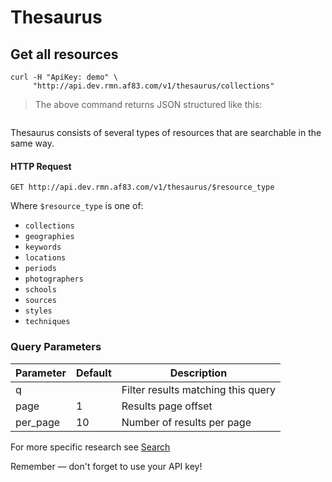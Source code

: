 # Thesaurus

## Get all resources

```shell
curl -H "ApiKey: demo" \
     "http://api.dev.rmn.af83.com/v1/thesaurus/collections"
```

> The above command returns JSON structured like this:

<pre class="live_requests" data-path="/v1/thesaurus/sources">
</pre>

Thesaurus consists of several types of resources that are searchable in the same way.

#### HTTP Request

`GET http://api.dev.rmn.af83.com/v1/thesaurus/$resource_type`

Where ```$resource_type``` is one of:

- ```collections```
- ```geographies```
- ```keywords```
- ```locations```
- ```periods```
- ```photographers```
- ```schools```
- ```sources```
- ```styles```
- ```techniques```

### Query Parameters

Parameter              | Default  | Description
---------              | -------  | -----------
q                      |          | Filter results matching this query
page                   | 1        | Results page offset
per_page               | 10       | Number of results per page

For more specific research see [Search](/?shell#search)

<aside class="success">
Remember — don't forget to use your API key!
</aside>
